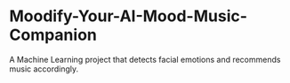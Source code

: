 # Moodify-Your-AI-Mood-Music-Companion
A Machine Learning project that detects facial emotions and recommends music accordingly.
